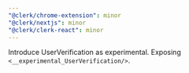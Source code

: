 ```yaml
---
"@clerk/chrome-extension": minor
"@clerk/nextjs": minor
"@clerk/clerk-react": minor
---
```


Introduce UserVerification as experimental. Exposing `<__experimental_UserVerification/>`.
